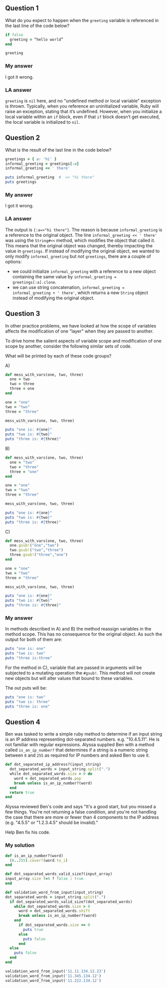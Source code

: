 ## Question 1

What do you expect to happen when the `greeting` variable is referenced in the last line of the code below?

```ruby
if false
  greeting = “hello world”
end

greeting
```

### My answer

I got it wrong.

### LA answer

`greeting` is `nil` here, and no "undefined method or local variable" exception is thrown. Typically, when you reference an uninitialized variable, Ruby will raise an exception, stating that it’s undefined. However, when you initialize a local variable within an `if` block, even if that `if` block doesn’t get executed, the local variable is initialized to `nil`.



## Question 2

What is the result of the last line in the code below?

```ruby
greetings = { a: 'hi' }
informal_greeting = greetings[:a]
informal_greeting << ' there'

puts informal_greeting  #  => "hi there"
puts greetings
```

### My answer

I got it wrong.

### LA answer

The output is `{:a=>"hi there"}`. The reason is because `informal_greeting` is a reference to the original object. The line `informal_greeting << ' there'` was using the `String#<<` method, which modifies the object that called it. This means that the original object was changed, thereby impacting the value in `greetings`. If instead of modifying the original object, we wanted to only modify `informal_greeting` but not `greetings`, there are a couple of options:

- we could initialize `informal_greeting` with a reference to a new object containing the same value by `informal_greeting = greetings[:a].clone`.
- we can use string concatenation, `informal_greeting = informal_greeting + ' there'`, which returns a new `String` object instead of modifying the original object.



## Question 3

In other practice problems, we have looked at how the scope of variables affects the modification of one "layer" when they are passed to another.

To drive home the salient aspects of variable scope and modification of one scope by another, consider the following similar sets of code.

What will be printed by each of these code groups?

A)

```ruby
def mess_with_vars(one, two, three)
  one = two
  two = three
  three = one
end

one = "one"
two = "two"
three = "three"

mess_with_vars(one, two, three)

puts "one is: #{one}"
puts "two is: #{two}"
puts "three is: #{three}"
```

B)

```ruby
def mess_with_vars(one, two, three)
  one = "two"
  two = "three"
  three = "one"
end

one = "one"
two = "two"
three = "three"

mess_with_vars(one, two, three)

puts "one is: #{one}"
puts "two is: #{two}"
puts "three is: #{three}"
```

C)

```ruby
def mess_with_vars(one, two, three)
  one.gsub!("one","two")
  two.gsub!("two","three")
  three.gsub!("three","one")
end

one = "one"
two = "two"
three = "three"

mess_with_vars(one, two, three)

puts "one is: #{one}"
puts "two is: #{two}"
puts "three is: #{three}"
```

### My answer

In methods described in A) and B) the method reassign variables in the method scope. This has no consequence for the original object. As such the output for both of them are:

```ruby
puts "one is: one"
puts "two is: two"
puts "three is:three"
```

For the method in C), variable that are passed in arguments will be subjected to a mutating operation the `#gsub!`. This method will not create new objects but will alter values that bound to these variables.

The out puts will be:

```ruby
puts "one is: two"
puts "two is: three"
puts "three is: one"
```



## Question 4

Ben was tasked to write a simple ruby method to determine if an input string is an IP address representing dot-separated numbers. e.g. "10.4.5.11". He is not familiar with regular expressions. Alyssa supplied Ben with a method called `is_an_ip_number?` that determines if a string is a numeric string between `0` and `255` as required for IP numbers and asked Ben to use it.

```ruby
def dot_separated_ip_address?(input_string)
  dot_separated_words = input_string.split(".")
  while dot_separated_words.size > 0 do
    word = dot_separated_words.pop
    break unless is_an_ip_number?(word)
  end
  return true
end
```

Alyssa reviewed Ben's code and says "It's a good start, but you missed a few things. You're not returning a false condition, and you're not handling the case that there are more or fewer than 4 components to the IP address (e.g. "4.5.5" or "1.2.3.4.5" should be invalid)."

Help Ben fix his code.

### My solution

```ruby
def is_an_ip_number?(word)
  (0..255).cover?(word.to_i)
end

def dot_separated_words_valid_size?(input_array)
input_array.size !=4 ? false : true
end

def validation_word_from_input(input_string)
dot_separated_words = input_string.split(".")
  if dot_separated_words_valid_size?(dot_separated_words)
    while dot_separated_words.size > 0
      word = dot_separated_words.shift
      break unless is_an_ip_number?(word)
    end
      if dot_separated_words.size == 0
        puts true
      else
        puts false
      end
  else
    puts false
  end
end

validation_word_from_input('11.11.134.12.23')
validation_word_from_input('11.345.134.12')
validation_word_from_input('11.222.134.12')

```

